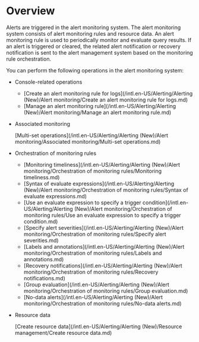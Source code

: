 # Overview

Alerts are triggered in the alert monitoring system. The alert monitoring system consists of alert monitoring rules and resource data. An alert monitoring rule is used to periodically monitor and evaluate query results. If an alert is triggered or cleared, the related alert notification or recovery notification is sent to the alert management system based on the monitoring rule orchestration.

You can perform the following operations in the alert monitoring system:

-   Console-related operations
    -   [Create an alert monitoring rule for logs](/intl.en-US/Alerting/Alerting (New)/Alert monitoring/Create an alert monitoring rule for logs.md)
    -   [Manage an alert monitoring rule](/intl.en-US/Alerting/Alerting (New)/Alert monitoring/Manage an alert monitoring rule.md)
-   Associated monitoring

    [Multi-set operations](/intl.en-US/Alerting/Alerting (New)/Alert monitoring/Associated monitoring/Multi-set operations.md)

-   Orchestration of monitoring rules
    -   [Monitoring timeliness](/intl.en-US/Alerting/Alerting (New)/Alert monitoring/Orchestration of monitoring rules/Monitoring timeliness.md)
    -   [Syntax of evaluate expressions](/intl.en-US/Alerting/Alerting (New)/Alert monitoring/Orchestration of monitoring rules/Syntax of evaluate expressions.md)
    -   [Use an evaluate expression to specify a trigger condition](/intl.en-US/Alerting/Alerting (New)/Alert monitoring/Orchestration of monitoring rules/Use an evaluate expression to specify a trigger condition.md)
    -   [Specify alert severities](/intl.en-US/Alerting/Alerting (New)/Alert monitoring/Orchestration of monitoring rules/Specify alert severities.md)
    -   [Labels and annotations](/intl.en-US/Alerting/Alerting (New)/Alert monitoring/Orchestration of monitoring rules/Labels and annotations.md)
    -   [Recovery notifications](/intl.en-US/Alerting/Alerting (New)/Alert monitoring/Orchestration of monitoring rules/Recovery notifications.md)
    -   [Group evaluation](/intl.en-US/Alerting/Alerting (New)/Alert monitoring/Orchestration of monitoring rules/Group evaluation.md)
    -   [No-data alerts](/intl.en-US/Alerting/Alerting (New)/Alert monitoring/Orchestration of monitoring rules/No-data alerts.md)
-   Resource data

    [Create resource data](/intl.en-US/Alerting/Alerting (New)/Resource management/Create resource data.md)


